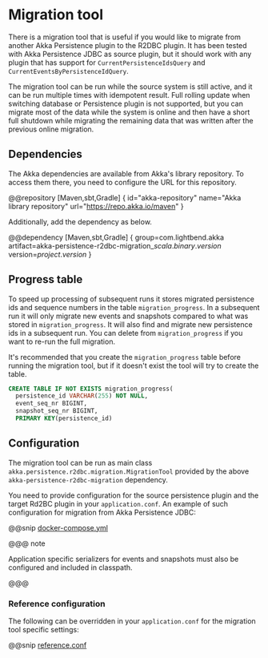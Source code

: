 # Migration tool

There is a migration tool that is useful if you would like to migrate from another Akka Persistence plugin
to the R2DBC plugin. It has been tested with Akka Persistence JDBC as source plugin, but it should work with
any plugin that has support for `CurrentPersistenceIdsQuery` and `CurrentEventsByPersistenceIdQuery`.

The migration tool can be run while the source system is still active, and it can be run multiple times with
idempotent result. Full rolling update when switching database or Persistence plugin is not supported, but
you can migrate most of the data while the system is online and then have a short full shutdown while
migrating the remaining data that was written after the previous online migration.

## Dependencies

The Akka dependencies are available from Akka's library repository. To access them there, you need to configure the URL for this repository.

@@repository [Maven,sbt,Gradle] {
id="akka-repository"
name="Akka library repository"
url="https://repo.akka.io/maven"
}

Additionally, add the dependency as below.

@@dependency [Maven,sbt,Gradle] {
  group=com.lightbend.akka
  artifact=akka-persistence-r2dbc-migration_$scala.binary.version$
  version=$project.version$
}

## Progress table

To speed up processing of subsequent runs it stores migrated persistence ids and sequence
numbers in the table `migration_progress`. In a subsequent run it will only migrate new events and snapshots
compared to what was stored in `migration_progress`. It will also find and migrate new persistence ids in a
subsequent run. You can delete from `migration_progress` if you want to re-run the full migration.

It's recommended that you create the `migration_progress` table before running the migration tool, but
if it doesn't exist the tool will try to create the table.

```sql
CREATE TABLE IF NOT EXISTS migration_progress(
  persistence_id VARCHAR(255) NOT NULL,
  event_seq_nr BIGINT,
  snapshot_seq_nr BIGINT,
  PRIMARY KEY(persistence_id)
```

## Configuration

The migration tool can be run as main class `akka.persistence.r2dbc.migration.MigrationTool` provided by the above
`akka-persistence-r2dbc-migration` dependency.

You need to provide configuration for the source persistence plugin and the target Rd2BC plugin in your `application.conf`. An example of such configuration for migration from Akka Persistence JDBC: 

@@snip [docker-compose.yml](/migration-tests/src/test/resources/application.conf)

@@@ note

Application specific serializers for events and snapshots must also be configured and included in classpath.

@@@

### Reference configuration

The following can be overridden in your `application.conf` for the migration tool specific settings:

@@snip [reference.conf](/migration/src/main/resources/reference.conf)

